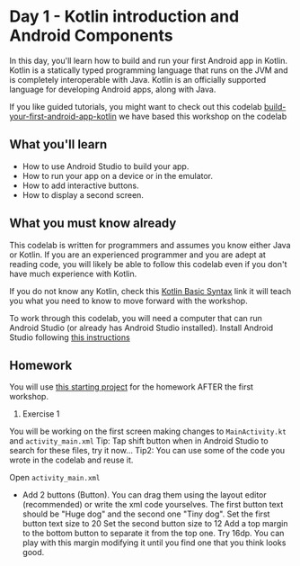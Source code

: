 # Day 1 - Kotlin introduction and Android Components

In this day, you'll learn how to build and run your first Android app in Kotlin. Kotlin is a statically typed programming language that runs on the JVM and is completely interoperable with Java. Kotlin is an officially supported language for developing Android apps, along with Java.

If you like guided tutorials, you might want to check out this codelab [build-your-first-android-app-kotlin](https://codelabs.developers.google.com/codelabs/build-your-first-android-app-kotlin/index.html?index=..%2F..index#0) we have based this workshop on the codelab 

## What you'll learn

- How to use Android Studio to build your app.
- How to run your app on a device or in the emulator.
- How to add interactive buttons.
- How to display a second screen.

## What you must know already

This codelab is written for programmers and assumes you know either Java or Kotlin. If you are an experienced programmer and you are adept at reading code, you will likely be able to follow this codelab even if you don't have much experience with Kotlin.

If you do not know any Kotlin, check this [Kotlin Basic Syntax](https://kotlinlang.org/docs/reference/basic-syntax.html) link it will teach you what you need to know to move forward with the workshop. 

To work through this codelab, you will need a computer that can run Android Studio (or already has Android Studio installed). Install Android Studio following [this instructions](https://github.com/WomenWhoCode/AndroidWorkshops_BCN/blob/master/Installation.md)


## Homework
You will use [this starting project](/DoggoApp)  for the homework AFTER the first workshop. 

1) Exercise 1

You will be working on the first screen making changes to `MainActivity.kt` and `activity_main.xml`
Tip: Tap shift button when in Android Studio to search for these files, try it now...
Tip2: You can use some of the code you wrote in the codelab and reuse it.

Open `activity_main.xml`
* Add 2 buttons (Button). You can drag them using the layout editor (recommended) or write the xml code yourselves.
The first button text should be "Huge dog" and the second one "Tiny dog".
Set the first button text size to 20
Set the second button size to 12
Add a top margin to the bottom button to separate it from the top one. Try 16dp. You can play with this margin modifying it until you find one that you think looks good.